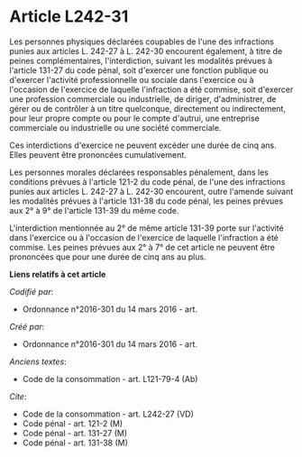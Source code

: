 # Article L242-31

Les personnes physiques déclarées coupables de l'une des infractions punies aux articles L. 242-27 à L. 242-30 encourent
également, à titre de peines complémentaires, l'interdiction, suivant les modalités prévues à l'article 131-27 du code pénal,
soit d'exercer une fonction publique ou d'exercer l'activité professionnelle ou sociale dans l'exercice ou à l'occasion de
l'exercice de laquelle l'infraction a été commise, soit d'exercer une profession commerciale ou industrielle, de diriger,
d'administrer, de gérer ou de contrôler à un titre quelconque, directement ou indirectement, pour leur propre compte ou pour
le compte d'autrui, une entreprise commerciale ou industrielle ou une société commerciale. 

Ces interdictions d'exercice ne peuvent excéder une durée de cinq ans. Elles peuvent être prononcées cumulativement. 

Les personnes morales déclarées responsables pénalement, dans les conditions prévues à l'article 121-2 du code pénal, de
l'une des infractions punies aux articles L. 242-27 à L. 242-30 encourent, outre l'amende suivant les modalités prévues à
l'article 131-38 du code pénal, les peines prévues aux 2° à 9° de l'article 131-39 du même code. 

L'interdiction mentionnée au 2° de même article 131-39 porte sur l'activité dans l'exercice ou à l'occasion de l'exercice de
laquelle l'infraction a été commise. Les peines prévues aux 2° à 7° de cet article ne peuvent être prononcées que pour une
durée de cinq ans au plus.

**Liens relatifs à cet article**

_Codifié par_:

  - Ordonnance n°2016-301 du 14 mars 2016 - art.

_Créé par_:

  - Ordonnance n°2016-301 du 14 mars 2016 - art.

_Anciens textes_:

  - Code de la consommation - art. L121-79-4 (Ab)

_Cite_:

  - Code de la consommation - art. L242-27 (VD)
  - Code pénal - art. 121-2 (M)
  - Code pénal - art. 131-27 (M)
  - Code pénal - art. 131-38 (M)
